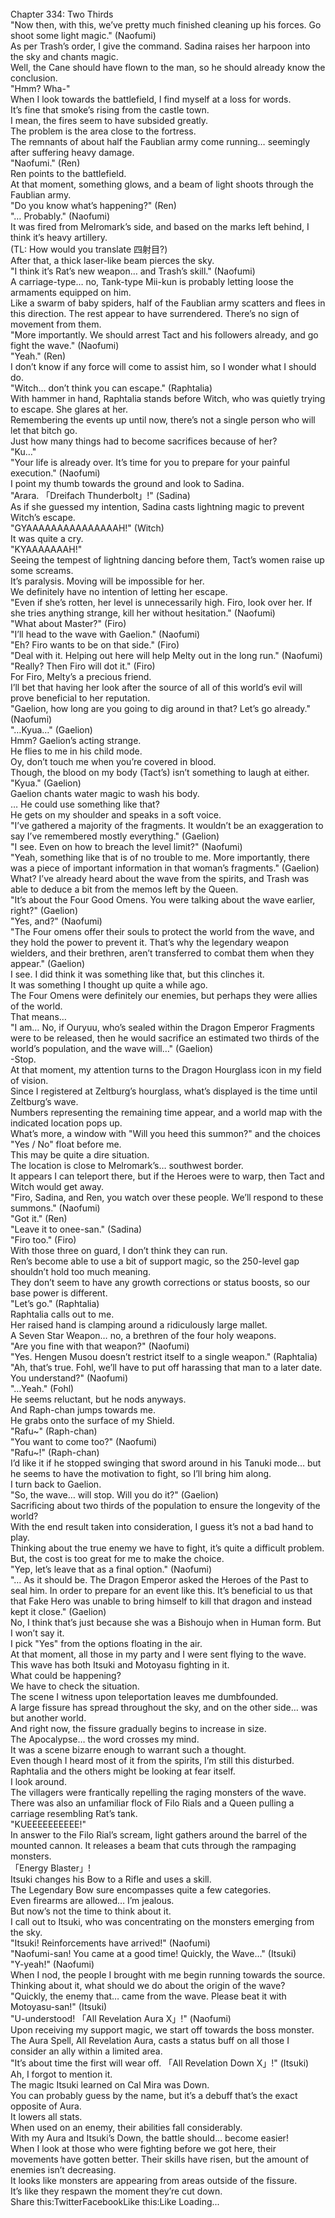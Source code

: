 <br/>
Chapter 334: Two Thirds<br/>
"Now then, with this, we’ve pretty much finished cleaning up his forces. Go shoot some light magic." (Naofumi)<br/>
As per Trash’s order, I give the command. Sadina raises her harpoon into the sky and chants magic.<br/>
Well, the Cane should have flown to the man, so he should already know the conclusion.<br/>
"Hmm? Wha-"<br/>
When I look towards the battlefield, I find myself at a loss for words.<br/>
It’s fine that smoke’s rising from the castle town.<br/>
I mean, the fires seem to have subsided greatly.<br/>
The problem is the area close to the fortress.<br/>
The remnants of about half the Faublian army come running… seemingly after suffering heavy damage.<br/>
"Naofumi." (Ren)<br/>
Ren points to the battlefield.<br/>
At that moment, something glows, and a beam of light shoots through the Faublian army.<br/>
"Do you know what’s happening?" (Ren)<br/>
"… Probably." (Naofumi)<br/>
It was fired from Melromark’s side, and based on the marks left behind, I think it’s heavy artillery.<br/>
(TL: How would you translate 四射目?)<br/>
After that, a thick laser-like beam pierces the sky.<br/>
"I think it’s Rat’s new weapon… and Trash’s skill." (Naofumi)<br/>
A carriage-type… no, Tank-type Mii-kun is probably letting loose the armaments equipped on him.<br/>
Like a swarm of baby spiders, half of the Faublian army scatters and flees in this direction. The rest appear to have surrendered. There’s no sign of movement from them.<br/>
"More importantly. We should arrest Tact and his followers already, and go fight the wave." (Naofumi)<br/>
"Yeah." (Ren)<br/>
I don’t know if any force will come to assist him, so I wonder what I should do.<br/>
"Witch… don’t think you can escape." (Raphtalia)<br/>
With hammer in hand, Raphtalia stands before Witch, who was quietly trying to escape. She glares at her.<br/>
Remembering the events up until now, there’s not a single person who will let that bitch go.<br/>
Just how many things had to become sacrifices because of her?<br/>
"Ku…"<br/>
"Your life is already over. It’s time for you to prepare for your painful execution." (Naofumi)<br/>
I point my thumb towards the ground and look to Sadina.<br/>
"Arara. 「Dreifach Thunderbolt」!" (Sadina)<br/>
As if she guessed my intention, Sadina casts lightning magic to prevent Witch’s escape.<br/>
"GYAAAAAAAAAAAAAAAH!" (Witch)<br/>
It was quite a cry.<br/>
"KYAAAAAAAH!"<br/>
Seeing the tempest of lightning dancing before them, Tact’s women raise up some screams.<br/>
It’s paralysis. Moving will be impossible for her.<br/>
We definitely have no intention of letting her escape.<br/>
"Even if she’s rotten, her level is unnecessarily high. Firo, look over her. If she tries anything strange, kill her without hesitation." (Naofumi)<br/>
"What about Master?" (Firo)<br/>
"I’ll head to the wave with Gaelion." (Naofumi)<br/>
"Eh? Firo wants to be on that side." (Firo)<br/>
"Deal with it. Helping out here will help Melty out in the long run." (Naofumi)<br/>
"Really? Then Firo will dot it." (Firo)<br/>
For Firo, Melty’s a precious friend.<br/>
I’ll bet that having her look after the source of all of this world’s evil will prove beneficial to her reputation.<br/>
"Gaelion, how long are you going to dig around in that? Let’s go already." (Naofumi)<br/>
"…Kyua…" (Gaelion)<br/>
Hmm? Gaelion’s acting strange.<br/>
He flies to me in his child mode.<br/>
Oy, don’t touch me when you’re covered in blood.<br/>
Though, the blood on my body (Tact’s) isn’t something to laugh at either.<br/>
"Kyua." (Gaelion)<br/>
Gaelion chants water magic to wash his body.<br/>
… He could use something like that?<br/>
He gets on my shoulder and speaks in a soft voice.<br/>
"I’ve gathered a majority of the fragments. It wouldn’t be an exaggeration to say I’ve remembered mostly everything." (Gaelion)<br/>
"I see. Even on how to breach the level limit?" (Naofumi)<br/>
"Yeah, something like that is of no trouble to me. More importantly, there was a piece of important information in that woman’s fragments." (Gaelion)<br/>
What? I’ve already heard about the wave from the spirits, and Trash was able to deduce a bit from the memos left by the Queen.<br/>
"It’s about the Four Good Omens. You were talking about the wave earlier, right?" (Gaelion)<br/>
"Yes, and?" (Naofumi)<br/>
"The Four omens offer their souls to protect the world from the wave, and they hold the power to prevent it. That’s why the legendary weapon wielders, and their brethren, aren’t transferred to combat them when they appear." (Gaelion)<br/>
I see. I did think it was something like that, but this clinches it.<br/>
It was something I thought up quite a while ago.<br/>
The Four Omens were definitely our enemies, but perhaps they were allies of the world.<br/>
That means…<br/>
"I am… No, if Ouryuu, who’s sealed within the Dragon Emperor Fragments were to be released, then he would sacrifice an estimated two thirds of the world’s population, and the wave will…" (Gaelion)<br/>
-Stop.<br/>
At that moment, my attention turns to the Dragon Hourglass icon in my field of vision.<br/>
Since I registered at Zeltburg’s hourglass, what’s displayed is the time until Zeltburg’s wave.<br/>
Numbers representing the remaining time appear, and a world map with the indicated location pops up.<br/>
What’s more, a window with "Will you heed this summon?" and the choices "Yes / No" float before me.<br/>
This may be quite a dire situation.<br/>
The location is close to Melromark’s… southwest border.<br/>
It appears I can teleport there, but if the Heroes were to warp, then Tact and Witch would get away.<br/>
"Firo, Sadina, and Ren, you watch over these people. We’ll respond to these summons." (Naofumi)<br/>
"Got it." (Ren)<br/>
"Leave it to onee-san." (Sadina)<br/>
"Firo too." (Firo)<br/>
With those three on guard, I don’t think they can run.<br/>
Ren’s become able to use a bit of support magic, so the 250-level gap shouldn’t hold too much meaning.<br/>
They don’t seem to have any growth corrections or status boosts, so our base power is different.<br/>
"Let’s go." (Raphtalia)<br/>
Raphtalia calls out to me.<br/>
Her raised hand is clamping around a ridiculously large mallet.<br/>
A Seven Star Weapon… no, a brethren of the four holy weapons.<br/>
"Are you fine with that weapon?" (Naofumi)<br/>
"Yes. Hengen Musou doesn’t restrict itself to a single weapon." (Raphtalia)<br/>
"Ah, that’s true. Fohl, we’ll have to put off harassing that man to a later date. You understand?" (Naofumi)<br/>
"…Yeah." (Fohl)<br/>
He seems reluctant, but he nods anyways.<br/>
And Raph-chan jumps towards me.<br/>
He grabs onto the surface of my Shield.<br/>
"Rafu~" (Raph-chan)<br/>
"You want to come too?" (Naofumi)<br/>
"Rafu~!" (Raph-chan)<br/>
I’d like it if he stopped swinging that sword around in his Tanuki mode… but he seems to have the motivation to fight, so I’ll bring him along.<br/>
I turn back to Gaelion.<br/>
"So, the wave… will stop. Will you do it?" (Gaelion)<br/>
Sacrificing about two thirds of the population to ensure the longevity of the world?<br/>
With the end result taken into consideration, I guess it’s not a bad hand to play.<br/>
Thinking about the true enemy we have to fight, it’s quite a difficult problem.<br/>
But, the cost is too great for me to make the choice.<br/>
"Yep, let’s leave that as a final option." (Naofumi)<br/>
"… As it should be. The Dragon Emperor asked the Heroes of the Past to seal him. In order to prepare for an event like this. It’s beneficial to us that that Fake Hero was unable to bring himself to kill that dragon and instead kept it close." (Gaelion)<br/>
No, I think that’s just because she was a Bishoujo when in Human form. But I won’t say it.<br/>
I pick "Yes" from the options floating in the air.<br/>
At that moment, all those in my party and I were sent flying to the wave.<br/>
This wave has both Itsuki and Motoyasu fighting in it.<br/>
What could be happening?<br/>
We have to check the situation.<br/>
The scene I witness upon teleportation leaves me dumbfounded.<br/>
A large fissure has spread throughout the sky, and on the other side… was but another world.<br/>
And right now, the fissure gradually begins to increase in size.<br/>
The Apocalypse… the word crosses my mind.<br/>
It was a scene bizarre enough to warrant such a thought.<br/>
Even though I heard most of it from the spirits, I’m still this disturbed.<br/>
Raphtalia and the others might be looking at fear itself.<br/>
I look around.<br/>
The villagers were frantically repelling the raging monsters of the wave.<br/>
There was also an unfamiliar flock of Filo Rials and a Queen pulling a carriage resembling Rat’s tank.<br/>
"KUEEEEEEEEEE!"<br/>
In answer to the Filo Rial’s scream, light gathers around the barrel of the mounted cannon. It releases a beam that cuts through the rampaging monsters.<br/>
「Energy Blaster」!<br/>
Itsuki changes his Bow to a Rifle and uses a skill.<br/>
The Legendary Bow sure encompasses quite a few categories.<br/>
Even firearms are allowed… I’m jealous.<br/>
But now’s not the time to think about it.<br/>
I call out to Itsuki, who was concentrating on the monsters emerging from the sky.<br/>
"Itsuki! Reinforcements have arrived!" (Naofumi)<br/>
"Naofumi-san! You came at a good time! Quickly, the Wave…" (Itsuki)<br/>
"Y-yeah!" (Naofumi)<br/>
When I nod, the people I brought with me begin running towards the source.<br/>
Thinking about it, what should we do about the origin of the wave?<br/>
"Quickly, the enemy that… came from the wave. Please beat it with Motoyasu-san!" (Itsuki)<br/>
"U-understood! 「All Revelation Aura X」!" (Naofumi)<br/>
Upon receiving my support magic, we start off towards the boss monster.<br/>
The Aura Spell, All Revelation Aura, casts a status buff on all those I consider an ally within a limited area.<br/>
"It’s about time the first will wear off. 「All Revelation Down X」!" (Itsuki)<br/>
Ah, I forgot to mention it.<br/>
The magic Itsuki learned on Cal Mira was Down.<br/>
You can probably guess by the name, but it’s a debuff that’s the exact opposite of Aura.<br/>
It lowers all stats.<br/>
When used on an enemy, their abilities fall considerably.<br/>
With my Aura and Itsuki’s Down, the battle should… become easier!<br/>
When I look at those who were fighting before we got here, their movements have gotten better. Their skills have risen, but the amount of enemies isn’t decreasing.<br/>
It looks like monsters are appearing from areas outside of the fissure.<br/>
It’s like they respawn the moment they’re cut down.<br/>
Share this:TwitterFacebookLike this:Like Loading... <br/>
